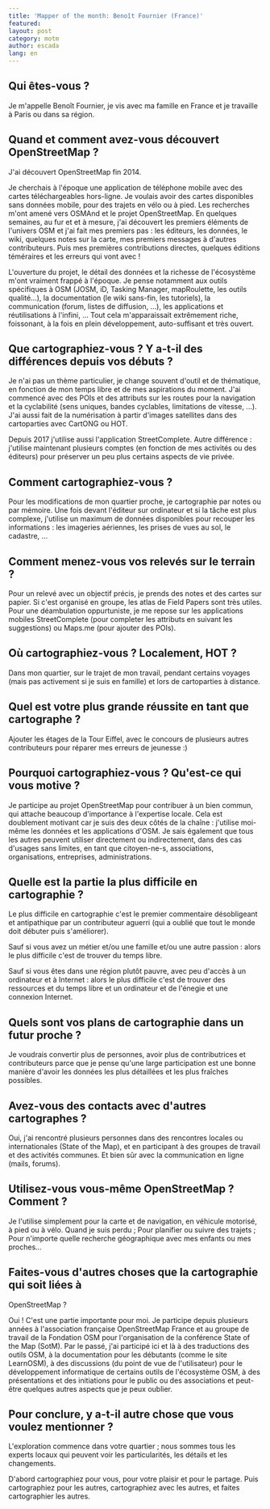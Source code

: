 ```yaml
---
title: 'Mapper of the month: Benoît Fournier (France)'
featured: 
layout: post
category: motm
author: escada
lang: en
---
```


## Qui êtes-vous ?

Je m'appelle Benoît Fournier, je vis avec ma famille en France et je
travaille à Paris ou dans sa région.

## Quand et comment avez-vous découvert OpenStreetMap ?

J'ai découvert OpenStreetMap fin 2014.

Je cherchais à l'époque une application de téléphone mobile avec des
cartes téléchargeables hors-ligne.
Je voulais avoir des cartes disponibles sans données mobile, pour des
trajets en vélo ou à pied.
Les recherches m'ont amené vers OSMAnd et le projet OpenStreetMap.
En quelques semaines, au fur et et à mesure, j'ai découvert les
premiers éléments de l'univers OSM et j'ai fait mes premiers pas : les
éditeurs, les données, le wiki, quelques notes sur la carte, mes
premiers messages à d'autres contributeurs.
Puis mes premières contributions directes, quelques éditions
téméraires et les erreurs qui vont avec !

L'ouverture du projet, le détail des données et la richesse de
l'écosystème m'ont vraiment frappé à l'époque.
Je pense notamment aux outils spécifiques à OSM (JOSM, iD, Tasking
Manager, mapRoulette, les outils qualité...), la documentation (le
wiki sans-fin, les tutoriels), la communication (forum, listes de
diffusion, ...), les applications et réutilisations à l'infini, ...
Tout cela m'apparaissait extrêmement riche, foissonant, à la fois en
plein développement, auto-suffisant et très ouvert.

## Que cartographiez-vous ? Y a-t-il des différences depuis vos débuts ?

Je n'ai pas un thème particulier, je change souvent d'outil et de
thématique, en fonction de mon temps libre et de mes aspirations du
moment.
J'ai commencé avec des POIs et des attributs sur les routes pour la
navigation et la cyclabilité (sens uniques, bandes cyclables,
limitations de vitesse, ...).
J'ai aussi fait de la numérisation à partir d'images satellites dans
des cartoparties avec CartONG ou HOT.

Depuis 2017 j'utilise aussi l'application StreetComplete. Autre
différence : j'utilise maintenant plusieurs comptes (en fonction de
mes activités ou des éditeurs) pour préserver un peu plus certains
aspects de vie privée.

## Comment cartographiez-vous ?

Pour les modifications de mon quartier proche, je cartographie par
notes ou par mémoire.
Une fois devant l'éditeur sur ordinateur et si la tâche est plus
complexe, j'utilise un maximum de données disponibles pour recouper
les informations : les imageries aériennes, les prises de vues au sol,
le cadastre, ...

## Comment menez-vous vos relevés sur le terrain ?

Pour un relevé avec un objectif précis, je prends des notes et des
cartes sur papier.
Si c'est organisé en groupe, les atlas de Field Papers sont très utiles.
Pour une déambulation oppurtuniste, je me repose sur les applications
mobiles StreetComplete (pour completer les attributs en suivant les
suggestions) ou Maps.me (pour ajouter des POIs).

## Où cartographiez-vous ? Localement, HOT ?

Dans mon quartier, sur le trajet de mon travail, pendant certains
voyages (mais pas activement si je suis en famille) et lors de
cartoparties à distance.

## Quel est votre plus grande réussite en tant que cartographe ?

Ajouter les étages de la Tour Eiffel, avec le concours de plusieurs
autres contributeurs pour réparer mes erreurs de jeunesse :)

## Pourquoi cartographiez-vous ? Qu'est-ce qui vous motive ?

Je participe au projet OpenStreetMap pour contribuer à un bien commun,
qui attache beaucoup d'importance à l'expertise locale.
Cela est doublement motivant car je suis des deux côtés de la chaîne :
j'utilise moi-même les données et les applications d'OSM.
Je sais également que tous les autres peuvent utiliser directement ou
indirectement, dans des cas d'usages sans limites, en tant que
citoyen-ne-s, associations, organisations, entreprises,
administrations.

## Quelle est la partie la plus difficile en cartographie ?

Le plus difficile en cartographie c'est le premier commentaire
désobligeant et antipathique par un contributeur aguerri (qui a oublié
que tout le monde doit débuter puis s'améliorer).

Sauf si vous avez un métier et/ou une famille et/ou une autre passion
: alors le plus difficile c'est de trouver du temps libre.

Sauf si vous êtes dans une région plutôt pauvre, avec peu d'accès à un
ordinateur et à Internet : alors le plus difficile c'est de trouver
des ressources et du temps libre et un ordinateur et de l'énegie et
une connexion Internet.

## Quels sont vos plans de cartographie dans un futur proche ?

Je voudrais convertir plus de personnes, avoir plus de contributrices
et contributeurs parce que je pense qu'une large participation est une
bonne manière d'avoir les données les plus détaillées et les plus
fraîches possibles.

## Avez-vous des contacts avec d'autres cartographes ?

Oui, j'ai rencontré plusieurs personnes dans des rencontres locales ou
internationales (State of the Map), et en participant à des groupes de
travail et des activités communes.
Et bien sûr avec la communication en ligne (mails, forums).

## Utilisez-vous vous-même OpenStreetMap ? Comment ?

Je l'utilise simplement pour la carte et de navigation, en véhicule
motorisé, à pied ou à vélo.
Quand je suis perdu ;
Pour planifier ou suivre des trajets ;
Pour n'importe quelle recherche géographique avec mes enfants ou mes proches...

## Faites-vous d'autres choses que la cartographie qui soit liées à
OpenStreetMap ?

Oui ! C'est une partie importante pour moi.
Je participe depuis plusieurs années à l'association française
OpenStreetMap France et au groupe de travail de la Fondation OSM pour
l'organisation de la conférence State of the Map (SotM).
Par le passé, j'ai participé ici et là à des traductions des outils
OSM, à la documentation pour les débutants (comme le site LearnOSM), à
des discussions (du point de vue de l'utilisateur) pour le
développement informatique de certains outils de l'écosystème OSM, à
des présentations et des initiations pour le public ou des
associations et peut-être quelques autres aspects que je peux oublier.

## Pour conclure, y a-t-il autre chose que vous voulez mentionner ?

L'exploration commence dans votre quartier ; nous sommes tous les
experts locaux qui peuvent voir les particularités, les détails et les
changements.

D'abord cartographiez pour vous, pour votre plaisir et pour le partage.
Puis cartographiez pour les autres, cartographiez avec les autres, et
faites cartographier les autres.
